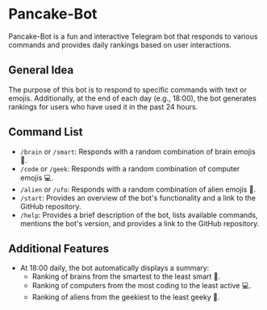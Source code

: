 # Pancake-Bot
Pancake-Bot is a fun and interactive Telegram bot that responds to various commands and provides daily rankings based on user interactions. 

## General Idea

The purpose of this bot is to respond to specific commands with text or emojis. Additionally, at the end of each day (e.g., 18:00), the bot generates rankings for users who have used it in the past 24 hours.

## Command List

- `/brain` or `/smart`: Responds with a random combination of brain emojis 🧠.
- `/code` or `/geek`: Responds with a random combination of computer emojis 💻.
- `/alien` or `/ufo`: Responds with a random combination of alien emojis 👾.
- `/start`: Provides an overview of the bot's functionality and a link to the GitHub repository.
- `/help`: Provides a brief description of the bot, lists available commands, mentions the bot's version, and provides a link to the GitHub repository.

## Additional Features 

- At 18:00 daily, the bot automatically displays a summary:
  - Ranking of brains from the smartest to the least smart 🧠.
  - Ranking of computers from the most coding to the least active 💻.
  - Ranking of aliens from the geekiest to the least geeky 👾.


